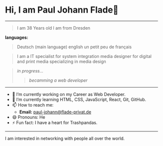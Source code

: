 # **Hi, I am Paul Johann Flade**👋
---
> I am 38 Years old
> I am from Dresden

**languages:**
> Deutsch (main language)
> english
> un petit peu de français

> I am a IT specialist for system integration
> media designer for digital and print media specializing in media design 

> *in progress...*
>>  *becamming a web developer*

---

- 🔭 I’m currently working on my Career as Web Developer.
- 🌱 I’m currently learning HTML, CSS, JavaScript, React, Git, GitHub.
- 📫 How to reach me:
  - **Email:** paul-johann@flade-privat.de
- 😄 Pronouns: He
- ⚡ Fun fact: I have a heart for Trashpandas.

---

I am interested in networking with people all over the world.


